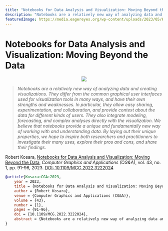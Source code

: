 ```yaml
---
title: "Notebooks for Data Analysis and Visualization: Moving Beyond the Data"
description: "Notebooks are a relatively new way of analyzing data and creating visualizations. They differ from the common graphical user interfaces used for visualization tools in many ways, and have their own strengths and weaknesses. In particular, they allow easy sharing, experimentation, and collaboration, and provide context about the data for different kinds of users. They also integrate modeling, forecasting, and complex analyses directly with the visualization. We believe that notebooks provide a unique and fundamentally new way of working with and understanding data. By laying out their unique properties, we hope to inspire both researchers and practitioners to investigate their many uses, explore their pros and cons, and share their findings."
featuredImage: https://media.eagereyes.org/wp-content/uploads/2023/05/Kosara-CGA-2023-thumb.png
---
```


# Notebooks for Data Analysis and Visualization: Moving Beyond the Data

<p align="center"><img src="https://media.eagereyes.org/wp-content/uploads/2023/05/Kosara-CGA-2023-thumb.png" /></p>

> _Notebooks are a relatively new way of analyzing data and creating visualizations. They differ from the common graphical user interfaces used for visualization tools in many ways, and have their own strengths and weaknesses. In particular, they allow easy sharing, experimentation, and collaboration, and provide context about the data for different kinds of users. They also integrate modeling, forecasting, and complex analyses directly with the visualization. We believe that notebooks provide a unique and fundamentally new way of working with and understanding data. By laying out their unique properties, we hope to inspire both researchers and practitioners to investigate their many uses, explore their pros and cons, and share their findings._

Robert Kosara, <a href="https://media.eagereyes.org/papers/2023/Kosara-CGA-2023.pdf" target="_blank">Notebooks for Data Analysis and Visualization: Moving Beyond the Data</a>, _Computer Graphics and Applications (CG&A)_, vol. 43, no. 1, pp. 91-96, 2023. <a href="https://dx.doi.org/10.1109/MCG.2022.3222024" target="_new">DOI: 10.1109/MCG.2022.3222024</a>


```bibtex
@article{Kosara:CGA:2023,
	year = 2023,
	title = {Notebooks for Data Analysis and Visualization: Moving Beyond the Data},
	author = {Robert Kosara},
	venue = {Computer Graphics and Applications (CG&A)},
	volume = {43},
	number = {1},
	pages = {91-96},
	doi = {10.1109/MCG.2022.3222024},
	abstract = {Notebooks are a relatively new way of analyzing data and creating visualizations. They differ from the common graphical user interfaces used for visualization tools in many ways, and have their own strengths and weaknesses. In particular, they allow easy sharing, experimentation, and collaboration, and provide context about the data for different kinds of users. They also integrate modeling, forecasting, and complex analyses directly with the visualization. We believe that notebooks provide a unique and fundamentally new way of working with and understanding data. By laying out their unique properties, we hope to inspire both researchers and practitioners to investigate their many uses, explore their pros and cons, and share their findings.},
}
```

